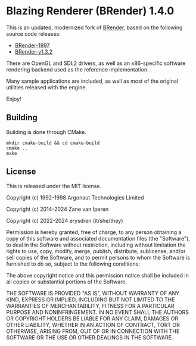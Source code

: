 # Blazing Renderer (BRender) 1.4.0

This is an updated, modernized fork of [BRender](https://blazingrender.net/),
based on the following source code releases:

- [BRender-1997](https://github.com/foone/BRender-1997)
- [BRender-v1.3.2](https://github.com/foone/BRender-v1.3.2)

There are OpenGL and SDL2 drivers, as well as an x86-specific software rendering
backend used as the reference implementation.

Many sample applications are included, as well as most of the original utilities
released with the engine.

Enjoy!

## Building

Building is done through CMake.

```
mkdir cmake-build && cd cmake-build
cmake ..
make
```

## License

This is released under the MIT license.

Copyright (c) 1992-1998 Argonaut Technologies Limited

Copyright (c) 2014-2024 Zane van Iperen

Copyright (c) 2022-2024 erysdren (it/she/they)

Permission is hereby granted, free of charge, to any person obtaining a copy
of this software and associated documentation files (the "Software"), to deal
in the Software without restriction, including without limitation the rights
to use, copy, modify, merge, publish, distribute, sublicense, and/or sell
copies of the Software, and to permit persons to whom the Software is
furnished to do so, subject to the following conditions:

The above copyright notice and this permission notice shall be included in all
copies or substantial portions of the Software.

THE SOFTWARE IS PROVIDED "AS IS", WITHOUT WARRANTY OF ANY KIND, EXPRESS OR
IMPLIED, INCLUDING BUT NOT LIMITED TO THE WARRANTIES OF MERCHANTABILITY,
FITNESS FOR A PARTICULAR PURPOSE AND NONINFRINGEMENT. IN NO EVENT SHALL THE
AUTHORS OR COPYRIGHT HOLDERS BE LIABLE FOR ANY CLAIM, DAMAGES OR OTHER
LIABILITY, WHETHER IN AN ACTION OF CONTRACT, TORT OR OTHERWISE, ARISING FROM,
OUT OF OR IN CONNECTION WITH THE SOFTWARE OR THE USE OR OTHER DEALINGS IN THE
SOFTWARE.
